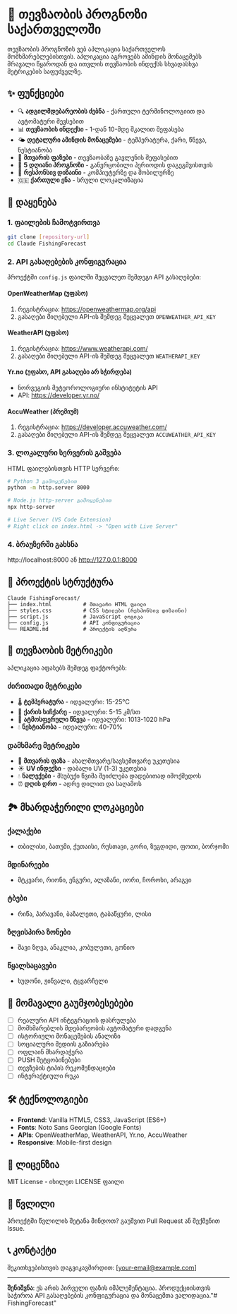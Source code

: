 # 🎣 თევზაობის პროგნოზი საქართველოში

თევზაობის პროგნოზის ვებ აპლიკაცია საქართველოს მომხმარებლებისთვის. აპლიკაცია აგროვებს ამინდის მონაცემებს მრავალი წყაროდან და ითვლის თევზაობის ინდექსს სხვადასხვა მეტრიკების საფუძველზე.

## ✨ ფუნქციები

- 🔍 **ადგილმდებარეობის ძებნა** - ქართული ტერმინოლოგიით და ავტომატური შევსებით
- 📊 **თევზაობის ინდექსი** - 1-დან 10-მდე შკალით შეფასება
- 🌤️ **დეტალური ამინდის მონაცემები** - ტემპერატურა, ქარი, წნევა, ნესტიანობა
- 🌙 **მთვარის ფაზები** - თევზაობაზე გავლენის შეფასებით
- 📅 **5 დღიანი პროგნოზი** - განვრცობილი პერიოდის დაგეგმვისთვის
- 📱 **რესპონსივ დიზაინი** - კომპიუტერზე და მობილურზე
- 🇬🇪 **ქართული ენა** - სრული ლოკალიზაცია

## 🚀 დაყენება

### 1. ფაილების ჩამოტვირთვა
```bash
git clone [repository-url]
cd Claude FishingForecast
```

### 2. API გასაღებების კონფიგურაცია

პროექტში `config.js` ფაილში შეცვალეთ შემდეგი API გასაღებები:

#### OpenWeatherMap (უფასო)
1. რეგისტრაცია: https://openweathermap.org/api
2. გასაღები მიღებული API-ის შემდეგ შეცვალეთ `OPENWEATHER_API_KEY`

#### WeatherAPI (უფასო)
1. რეგისტრაცია: https://www.weatherapi.com/
2. გასაღები მიღებული API-ის შემდეგ შეცვალეთ `WEATHERAPI_KEY`

#### Yr.no (უფასო, API გასაღები არ სჭირდება)
- ნორვეგიის მეტეოროლოგიური ინსტიტუტის API
- API: https://developer.yr.no/

#### AccuWeather (პრემიუმ)
1. რეგისტრაცია: https://developer.accuweather.com/
2. გასაღები მიღებული API-ის შემდეგ შეცვალეთ `ACCUWEATHER_API_KEY`

### 3. ლოკალური სერვერის გაშვება

HTML ფაილებისთვის HTTP სერვერი:

```bash
# Python 3 გამოყენებით
python -m http.server 8000

# Node.js http-server გამოყენებით
npx http-server

# Live Server (VS Code Extension)
# Right click on index.html -> "Open with Live Server"
```

### 4. ბრაუზერში გახსნა
http://localhost:8000 ან http://127.0.0.1:8000

## 📁 პროექტის სტრუქტურა

```
Claude FishingForecast/
├── index.html          # მთავარი HTML ფაილი
├── styles.css          # CSS სტილები (რესპონსივ დიზაინი)
├── script.js           # JavaScript ლოგიკა
├── config.js           # API კონფიგურაცია
└── README.md           # პროექტის აღწერა
```

## 🎯 თევზაობის მეტრიკები

აპლიკაცია აფასებს შემდეგ ფაქტორებს:

### ძირითადი მეტრიკები
- 🌡️ **ტემპერატურა** - იდეალური: 15-25°C
- 💨 **ქარის სიჩქარე** - იდეალური: 5-15 კმ/სთ
- 🌊 **ატმოსფერული წნევა** - იდეალური: 1013-1020 hPa
- 💧 **ნესტიანობა** - იდეალური: 40-70%

### დამხმარე მეტრიკები
- 🌙 **მთვარის ფაზა** - ახალმთვარე/სავსემთვარე უკეთესია
- ☀️ **UV ინდექსი** - დაბალი UV (1-3) უკეთესია
- 💧 **ნალექები** - მსუბუქი წვიმა შეიძლება დადებითად იმოქმედოს
- ⏰ **დღის დრო** - ადრე დილით და საღამოს

## 🏞️ მხარდაჭერილი ლოკაციები

### ქალაქები
- თბილისი, ბათუმი, ქუთაისი, რუსთავი, გორი, ზუგდიდი, ფოთი, ბორჯომი

### მდინარეები
- მტკვარი, რიონი, ენგური, ალაზანი, იორი, ჩოროხი, არაგვი

### ტბები
- რიწა, პარავანი, ბაზალეთი, ტაბაწყური, ლისი

### ზღვისპირა ზონები
- შავი ზღვა, ანაკლია, კობულეთი, გონიო

### წყალსაცავები
- ხუდონი, ჟინვალი, ტყვარჩელი

## 🔧 მომავალი გაუმჯობესებები

- [ ] რეალური API ინტეგრაციის დასრულება
- [ ] მომხმარებლის მდებარეობის ავტომატური დადგენა
- [ ] ისტორიული მონაცემების ანალიზი
- [ ] სოციალური მედიის გაზიარება
- [ ] ოფლაინ მხარდაჭერა
- [ ] PUSH შეტყობინებები
- [ ] თევზების ტიპის რეკომენდაციები
- [ ] ინტერაქტიული რუკა

## 🛠️ ტექნოლოგიები

- **Frontend**: Vanilla HTML5, CSS3, JavaScript (ES6+)
- **Fonts**: Noto Sans Georgian (Google Fonts)
- **APIs**: OpenWeatherMap, WeatherAPI, Yr.no, AccuWeather
- **Responsive**: Mobile-first design

## 📄 ლიცენზია

MIT License - იხილეთ LICENSE ფაილი

## 🤝 წვლილი

პროექტში წვლილის შეტანა მინდოთ? გაუშვით Pull Request ან შექმენით Issue.

## 📞 კონტაქტი

შეკითხვებისთვის დაგვიკავშირდით: [your-email@example.com]

---

**შენიშვნა**: ეს არის პირველი ფაზის იმპლემენტაცია. პროდუქციისთვის საჭიროა API გასაღებების კონფიგურაცია და მონაცემთა ვალიდაცია."# FishingForecast" 
